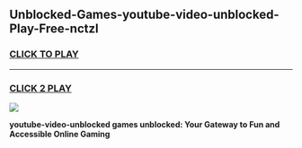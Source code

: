 
## Unblocked-Games-youtube-video-unblocked-Play-Free-nctzl
<h3>
<a href="https://premium76.site?title=youtube-video-unblocked&ref=21A">CLICK TO PLAY</a></h3>
<hr>

<h3>
<a href="https://premium76.site?title=youtube-video-unblocked&ref=21A">CLICK 2 PLAY</a>
  
</h3>

<a href="https://premium76.site?title=youtube-video-unblocked&ref=21A"><img src="https://clearcache.store/games.png"></a>


**youtube-video-unblocked games unblocked: Your Gateway to Fun and Accessible Online Gaming**
